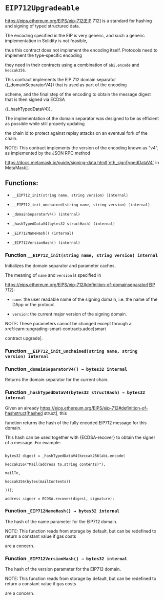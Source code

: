 # `EIP712Upgradeable`

https://eips.ethereum.org/EIPS/eip-712[EIP 712] is a standard for hashing and signing of typed structured data.

The encoding specified in the EIP is very generic, and such a generic implementation in Solidity is not feasible,

thus this contract does not implement the encoding itself. Protocols need to implement the type-specific encoding

they need in their contracts using a combination of `abi.encode` and `keccak256`.

This contract implements the EIP 712 domain separator ({_domainSeparatorV4}) that is used as part of the encoding

scheme, and the final step of the encoding to obtain the message digest that is then signed via ECDSA

({_hashTypedDataV4}).

The implementation of the domain separator was designed to be as efficient as possible while still properly updating

the chain id to protect against replay attacks on an eventual fork of the chain.

NOTE: This contract implements the version of the encoding known as "v4", as implemented by the JSON RPC method

https://docs.metamask.io/guide/signing-data.html[`eth_signTypedDataV4` in MetaMask].

## Functions:

- `__EIP712_init(string name, string version) (internal)`

- `__EIP712_init_unchained(string name, string version) (internal)`

- `_domainSeparatorV4() (internal)`

- `_hashTypedDataV4(bytes32 structHash) (internal)`

- `_EIP712NameHash() (internal)`

- `_EIP712VersionHash() (internal)`

### Function `__EIP712_init(string name, string version) internal`

Initializes the domain separator and parameter caches.

The meaning of `name` and `version` is specified in

https://eips.ethereum.org/EIPS/eip-712#definition-of-domainseparator[EIP 712]:

- `name`: the user readable name of the signing domain, i.e. the name of the DApp or the protocol.

- `version`: the current major version of the signing domain.

NOTE: These parameters cannot be changed except through a xref:learn::upgrading-smart-contracts.adoc[smart

contract upgrade].

### Function `__EIP712_init_unchained(string name, string version) internal`

### Function `_domainSeparatorV4() → bytes32 internal`

Returns the domain separator for the current chain.

### Function `_hashTypedDataV4(bytes32 structHash) → bytes32 internal`

Given an already https://eips.ethereum.org/EIPS/eip-712#definition-of-hashstruct[hashed struct], this

function returns the hash of the fully encoded EIP712 message for this domain.

This hash can be used together with {ECDSA-recover} to obtain the signer of a message. For example:

```solidity

bytes32 digest = _hashTypedDataV4(keccak256(abi.encode(

keccak256("Mail(address to,string contents)"),

mailTo,

keccak256(bytes(mailContents))

)));

address signer = ECDSA.recover(digest, signature);

```

### Function `_EIP712NameHash() → bytes32 internal`

The hash of the name parameter for the EIP712 domain.

NOTE: This function reads from storage by default, but can be redefined to return a constant value if gas costs

are a concern.

### Function `_EIP712VersionHash() → bytes32 internal`

The hash of the version parameter for the EIP712 domain.

NOTE: This function reads from storage by default, but can be redefined to return a constant value if gas costs

are a concern.
